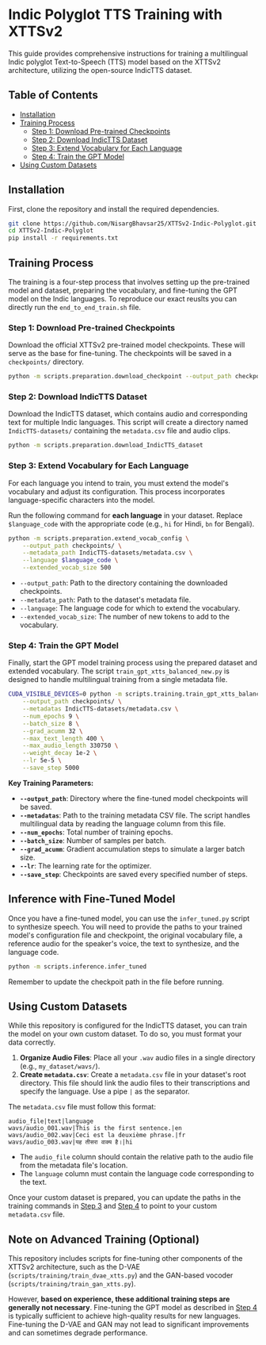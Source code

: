 # Indic Polyglot TTS Training with XTTSv2

This guide provides comprehensive instructions for training a multilingual Indic polyglot Text-to-Speech (TTS) model based on the XTTSv2 architecture, utilizing the open-source IndicTTS dataset.

## Table of Contents

* [Installation](#installation)
* [Training Process](#training-process)
    * [Step 1: Download Pre-trained Checkpoints](#step-1-download-pre-trained-checkpoints)
    * [Step 2: Download IndicTTS Dataset](#step-2-download-indic-tts-dataset)
    * [Step 3: Extend Vocabulary for Each Language](#step-3-extend-vocabulary-for-each-language)
    * [Step 4: Train the GPT Model](#step-4-train-the-gpt-model)
* [Using Custom Datasets](#using-custom-datasets)


## Installation

First, clone the repository and install the required dependencies.

```bash
git clone https://github.com/NisargBhavsar25/XTTSv2-Indic-Polyglot.git
cd XTTSv2-Indic-Polyglot
pip install -r requirements.txt
```


## Training Process

The training is a four-step process that involves setting up the pre-trained model and dataset, preparing the vocabulary, and fine-tuning the GPT model on the Indic languages. To reproduce our exact reuslts you can directly run the `end_to_end_train.sh` file.

### Step 1: Download Pre-trained Checkpoints

Download the official XTTSv2 pre-trained model checkpoints. These will serve as the base for fine-tuning. The checkpoints will be saved in a `checkpoints/` directory.

```bash
python -m scripts.preparation.download_checkpoint --output_path checkpoints/
```


### Step 2: Download IndicTTS Dataset

Download the IndicTTS dataset, which contains audio and corresponding text for multiple Indic languages. This script will create a directory named `IndicTTS-datasets/` containing the `metadata.csv` file and audio clips.

```bash
python -m scripts.preparation.download_IndicTTS_dataset
```


### Step 3: Extend Vocabulary for Each Language

For each language you intend to train, you must extend the model's vocabulary and adjust its configuration. This process incorporates language-specific characters into the model.

Run the following command for **each language** in your dataset. Replace `$language_code` with the appropriate code (e.g., `hi` for Hindi, `bn` for Bengali).

```bash
python -m scripts.preparation.extend_vocab_config \
    --output_path checkpoints/ \
    --metadata_path IndicTTS-datasets/metadata.csv \
    --language $language_code \
    --extended_vocab_size 500
```

* `--output_path`: Path to the directory containing the downloaded checkpoints.
* `--metadata_path`: Path to the dataset's metadata file.
* `--language`: The language code for which to extend the vocabulary.
* `--extended_vocab_size`: The number of new tokens to add to the vocabulary.


### Step 4: Train the GPT Model

Finally, start the GPT model training process using the prepared dataset and extended vocabulary. The script `train_gpt_xtts_balanced_new.py` is designed to handle multilingual training from a single metadata file.

```bash
CUDA_VISIBLE_DEVICES=0 python -m scripts.training.train_gpt_xtts_balanced_new \
    --output_path checkpoints/ \
    --metadatas IndicTTS-datasets/metadata.csv \
    --num_epochs 9 \
    --batch_size 8 \
    --grad_acumm 32 \
    --max_text_length 400 \
    --max_audio_length 330750 \
    --weight_decay 1e-2 \
    --lr 5e-5 \
    --save_step 5000
```

**Key Training Parameters:**

* **`--output_path`**: Directory where the fine-tuned model checkpoints will be saved.
* **`--metadatas`**: Path to the training metadata CSV file. The script handles multilingual data by reading the language column from this file.
* **`--num_epochs`**: Total number of training epochs.
* **`--batch_size`**: Number of samples per batch.
* **`--grad_acumm`**: Gradient accumulation steps to simulate a larger batch size.
* **`--lr`**: The learning rate for the optimizer.
* **`--save_step`**: Checkpoints are saved every specified number of steps.

## Inference with Fine-Tuned Model

Once you have a fine-tuned model, you can use the `infer_tuned.py` script to synthesize speech. You will need to provide the paths to your trained model's configuration file and checkpoint, the original vocabulary file, a reference audio for the speaker's voice, the text to synthesize, and the language code.

```bash
python -m scripts.inference.infer_tuned
```

Remember to update the checkpoit path in the file before running.

## Using Custom Datasets

While this repository is configured for the IndicTTS dataset, you can train the model on your own custom dataset. To do so, you must format your data correctly.

1. **Organize Audio Files**: Place all your `.wav` audio files in a single directory (e.g., `my_dataset/wavs/`).
2. **Create `metadata.csv`**: Create a `metadata.csv` file in your dataset's root directory. This file should link the audio files to their transcriptions and specify the language. Use a pipe `|` as the separator.

The `metadata.csv` file must follow this format:

```
audio_file|text|language
wavs/audio_001.wav|This is the first sentence.|en
wavs/audio_002.wav|Ceci est la deuxième phrase.|fr
wavs/audio_003.wav|यह तीसरा वाक्य है।|hi
```

* The `audio_file` column should contain the relative path to the audio file from the metadata file's location.
* The `language` column must contain the language code corresponding to the text.

Once your custom dataset is prepared, you can update the paths in the training commands in [Step 3](#step-3-extend-vocabulary-for-each-language) and [Step 4](#step-4-train-the-gpt-model) to point to your custom `metadata.csv` file.

## Note on Advanced Training (Optional)

This repository includes scripts for fine-tuning other components of the XTTSv2 architecture, such as the D-VAE (`scripts/training/train_dvae_xtts.py`) and the GAN-based vocoder (`scripts/training/train_gan_xtts.py`).

However, **based on experience, these additional training steps are generally not necessary**. Fine-tuning the GPT model as described in [Step 4](#step-4-train-the-gpt-model) is typically sufficient to achieve high-quality results for new languages. Fine-tuning the D-VAE and GAN may not lead to significant improvements and can sometimes degrade performance.